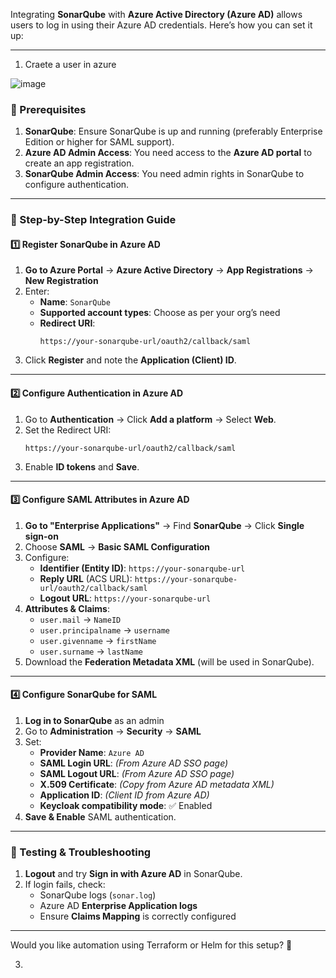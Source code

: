 Integrating **SonarQube** with **Azure Active Directory (Azure AD)** allows users to log in using their Azure AD credentials. Here’s how you can set it up:

---

1. Craete a user in azure

![image](https://github.com/user-attachments/assets/b4030912-fd77-4280-b9a9-a8dfa289c2d2)


### **🔹 Prerequisites**
1. **SonarQube**: Ensure SonarQube is up and running (preferably Enterprise Edition or higher for SAML support).  
2. **Azure AD Admin Access**: You need access to the **Azure AD portal** to create an app registration.  
3. **SonarQube Admin Access**: You need admin rights in SonarQube to configure authentication.  

---

### **🔹 Step-by-Step Integration Guide**

#### **1️⃣ Register SonarQube in Azure AD**
1. **Go to Azure Portal** → **Azure Active Directory** → **App Registrations** → **New Registration**  
2. Enter:
   - **Name**: `SonarQube`
   - **Supported account types**: Choose as per your org’s need
   - **Redirect URI**:  
     ```
     https://your-sonarqube-url/oauth2/callback/saml
     ```
3. Click **Register** and note the **Application (Client) ID**.  




---

#### **2️⃣ Configure Authentication in Azure AD**
1. Go to **Authentication** → Click **Add a platform** → Select **Web**.  
2. Set the Redirect URI:
   ```
   https://your-sonarqube-url/oauth2/callback/saml
   ```
3. Enable **ID tokens** and **Save**.  

---

#### **3️⃣ Configure SAML Attributes in Azure AD**
1. **Go to "Enterprise Applications"** → Find **SonarQube** → Click **Single sign-on**  
2. Choose **SAML** → **Basic SAML Configuration**  
3. Configure:
   - **Identifier (Entity ID)**: `https://your-sonarqube-url`
   - **Reply URL** (ACS URL): `https://your-sonarqube-url/oauth2/callback/saml`
   - **Logout URL**: `https://your-sonarqube-url`
4. **Attributes & Claims**:
   - `user.mail` → `NameID`
   - `user.principalname` → `username`
   - `user.givenname` → `firstName`
   - `user.surname` → `lastName`
5. Download the **Federation Metadata XML** (will be used in SonarQube).  

---

#### **4️⃣ Configure SonarQube for SAML**
1. **Log in to SonarQube** as an admin  
2. Go to **Administration** → **Security** → **SAML**  
3. Set:  
   - **Provider Name**: `Azure AD`
   - **SAML Login URL**: *(From Azure AD SSO page)*
   - **SAML Logout URL**: *(From Azure AD SSO page)*
   - **X.509 Certificate**: *(Copy from Azure AD metadata XML)*
   - **Application ID**: *(Client ID from Azure AD)*
   - **Keycloak compatibility mode**: ✅ Enabled  
4. **Save & Enable** SAML authentication.  

---

### **🔹 Testing & Troubleshooting**
1. **Logout** and try **Sign in with Azure AD** in SonarQube.  
2. If login fails, check:
   - SonarQube logs (`sonar.log`)
   - Azure AD **Enterprise Application logs**
   - Ensure **Claims Mapping** is correctly configured  

---

Would you like automation using Terraform or Helm for this setup? 🚀

3. 


